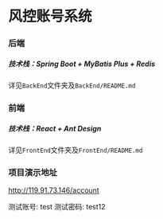 # 风控账号系统

### 后端

##### 技术栈：Spring Boot + MyBatis Plus + Redis

详见`BackEnd`文件夹及`BackEnd/README.md`

### 前端

##### 技术栈：React + Ant Design

详见`FrontEnd`文件夹及`FrontEnd/README.md`

### 项目演示地址

http://119.91.73.146/account

测试账号: test
测试密码: test12